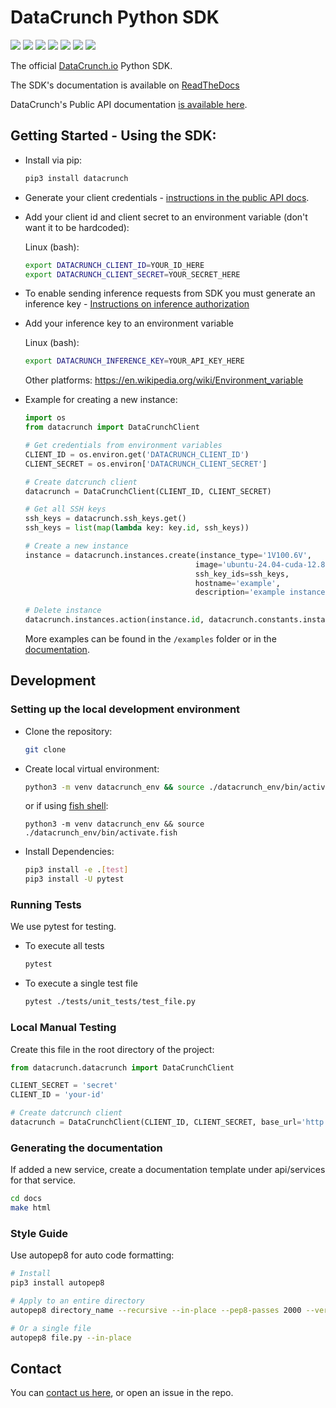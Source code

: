 # DataCrunch Python SDK

[<img src='https://github.com/DataCrunch-io/datacrunch-python/workflows/Unit%20Tests/badge.svg'>](https://github.com/DataCrunch-io/datacrunch-python/actions?query=workflow%3A%22Unit+Tests%22+branch%3Amaster)
[<img src='https://github.com/DataCrunch-io/datacrunch-python/workflows/Code%20Style/badge.svg'>](https://github.com/DataCrunch-io/datacrunch-python/actions?query=workflow%3A%22Code+Style%22+branch%3Amaster)
[<img src="https://codecov.io/gh/DataCrunch-io/datacrunch-python/branch/master/graph/badge.svg?token=5X5KTYSSPK">](https://codecov.io/gh/DataCrunch-io/datacrunch-python)
[<img src='https://readthedocs.org/projects/datacrunch-python/badge/?version=latest'>](https://datacrunch-python.readthedocs.io/en/latest/)
[<img src='https://img.shields.io/github/license/DataCrunch-io/datacrunch-python'>](https://github.com/DataCrunch-io/datacrunch-python/blob/master/LICENSE)
[<img src='https://img.shields.io/pypi/v/datacrunch?logo=python'>](https://pypi.org/project/datacrunch/)
[<img src='https://img.shields.io/pypi/pyversions/datacrunch'>](https://pypi.org/project/datacrunch/)

The official [DataCrunch.io](https://datacrunch.io) Python SDK.

The SDK's documentation is available on [ReadTheDocs](https://datacrunch-python.readthedocs.io/en/latest/)

DataCrunch's Public API documentation [is available here](https://api.datacrunch.io/v1/docs).

## Getting Started - Using the SDK:

- Install via pip:

  ```bash
  pip3 install datacrunch
  ```

- Generate your client credentials - [instructions in the public API docs](https://api.datacrunch.io/v1/docs#description/quick-start-guide).


- Add your client id and client secret to an environment variable (don't want it to be hardcoded):

  Linux (bash):

  ```bash
  export DATACRUNCH_CLIENT_ID=YOUR_ID_HERE
  export DATACRUNCH_CLIENT_SECRET=YOUR_SECRET_HERE
  ```

- To enable sending inference requests from SDK you must generate an inference key - [Instructions on inference authorization](https://docs.datacrunch.io/inference/authorization)
  

- Add your inference key to an environment variable

  Linux (bash):
 
  ```bash
  export DATACRUNCH_INFERENCE_KEY=YOUR_API_KEY_HERE
  ```
  
  Other platforms:
  https://en.wikipedia.org/wiki/Environment_variable



- Example for creating a new instance:

  ```python
  import os
  from datacrunch import DataCrunchClient

  # Get credentials from environment variables
  CLIENT_ID = os.environ.get('DATACRUNCH_CLIENT_ID')
  CLIENT_SECRET = os.environ['DATACRUNCH_CLIENT_SECRET']

  # Create datcrunch client
  datacrunch = DataCrunchClient(CLIENT_ID, CLIENT_SECRET)

  # Get all SSH keys
  ssh_keys = datacrunch.ssh_keys.get()
  ssh_keys = list(map(lambda key: key.id, ssh_keys))

  # Create a new instance
  instance = datacrunch.instances.create(instance_type='1V100.6V',
                                        image='ubuntu-24.04-cuda-12.8-open-docker',
                                        ssh_key_ids=ssh_keys,
                                        hostname='example',
                                        description='example instance')

  # Delete instance
  datacrunch.instances.action(instance.id, datacrunch.constants.instance_actions.DELETE)
  ```

  More examples can be found in the `/examples` folder or in the [documentation](https://datacrunch-python.readthedocs.io/en/latest/).

## Development

### Setting up the local development environment

- Clone the repository:

  ```bash
  git clone
  ```

- Create local virtual environment:

  ```bash
  python3 -m venv datacrunch_env && source ./datacrunch_env/bin/activate
  ```

  or if using [fish shell](https://fishshell.com/):

  ```fish
  python3 -m venv datacrunch_env && source ./datacrunch_env/bin/activate.fish
  ```

- Install Dependencies:

  ```bash
  pip3 install -e .[test]
  pip3 install -U pytest
  ```

### Running Tests

We use pytest for testing.

- To execute all tests

  ```bash
  pytest
  ```

- To execute a single test file

  ```bash
  pytest ./tests/unit_tests/test_file.py
  ```

### Local Manual Testing

Create this file in the root directory of the project:

```python
from datacrunch.datacrunch import DataCrunchClient

CLIENT_SECRET = 'secret'
CLIENT_ID = 'your-id'

# Create datcrunch client
datacrunch = DataCrunchClient(CLIENT_ID, CLIENT_SECRET, base_url='http://localhost:3001/v1')
```

### Generating the documentation

If added a new service, create a documentation template under api/services for that service.

```bash
cd docs
make html
```

### Style Guide

Use autopep8 for auto code formatting:

```bash
# Install
pip3 install autopep8

# Apply to an entire directory
autopep8 directory_name --recursive --in-place --pep8-passes 2000 --verbose

# Or a single file
autopep8 file.py --in-place
```

## Contact

You can [contact us here](https://datacrunch.io/contact), or open an issue in the repo.
